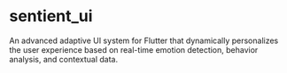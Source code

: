 # sentient_ui
An advanced adaptive UI system for Flutter that dynamically personalizes the user experience based on real-time emotion detection, behavior analysis, and contextual data.
